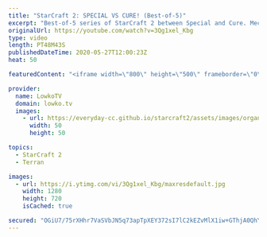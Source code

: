 ```yaml
---
title: "StarCraft 2: SPECIAL VS CURE! (Best-of-5)"
excerpt: "Best-of-5 series of StarCraft 2 between Special and Cure. Mech versus Mech macro, Reaper cheese micro and classic Terran versus Terran games.   Get more videos & support my work: http://www.patreon.com/lowkotv  My second channel: http://lowko.tv/morelowko Lowko Merch: http://lowko.tv/merch  Be part of"
originalUrl: https://youtube.com/watch?v=3Qg1xel_Kbg
type: video
length: PT48M43S
publishedDateTime: 2020-05-27T12:00:23Z
heat: 50

featuredContent: "<iframe width=\"800\" height=\"500\" frameborder=\"0\" src=\"https://www.youtube.com/embed/3Qg1xel_Kbg\" allow=\"accelerometer; autoplay; encrypted-media; gyroscope; picture-in-picture\" allowfullscreen></iframe>"

provider:
  name: LowkoTV
  domain: lowko.tv
  images:
    - url: https://everyday-cc.github.io/starcraft2/assets/images/organizations/lowko.tv-50x50.jpg
      width: 50
      height: 50

topics:
  - StarCraft 2
  - Terran

images:
  - url: https://i.ytimg.com/vi/3Qg1xel_Kbg/maxresdefault.jpg
    width: 1280
    height: 720
    isCached: true

secured: "OGiU7/75rXHhr7VaSVbJN5q73apTpXEY372sI7lC2kEZvMlX1iw+GThjA0QhY+1OhJI2J/LfXBTNiaDPTaejxpx3J+MVzxZL0anHfd15qijN/X9iiuAXy3fk+OAtcS79w08Y+2xHfOfKEiMIGuRML5EVYvMX+p8T1GOQp/JXMJb7zF4T+jARaHQ6r+nDihNs37qfVMaX5AUORoQ9wydAqXd43PGd4uqR5yi3FwHfiFkd49NJQN6BxTFgNWHbLU2o0F0aJZc6TeB7VIQWoW5Ix80YRCN4AaOtu6iIz7KZAvaqbpqR/5yWzQh8Fbwnvk6xUnGGu3migdOsaqhKJhdilSzSCFl7mduW9IYKqR2bI31sasap8dBM9s6YEG0veQleHqvdy9C4yDdmF+1iy8KOF3n0ChxpGcFAp1UTeZkGxiA=;FleY52rbaDa2ukiqDIJFxw=="
---
```


